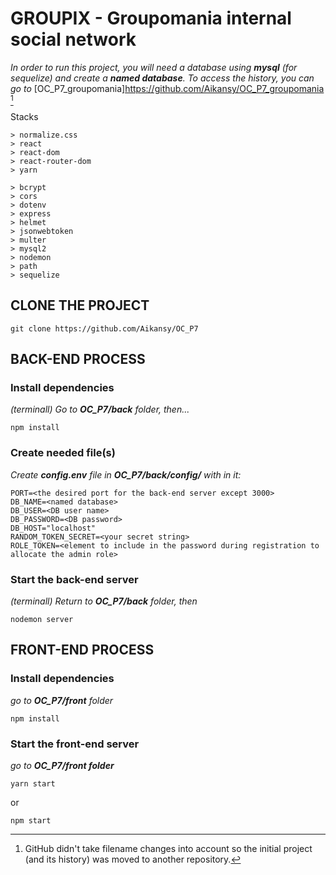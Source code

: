 # GROUPIX - Groupomania internal social network

_In order to run this project, you will need a database using **mysql** (for sequelize) and create a **named database**._
_To access the history, you can go to_ [OC_P7_groupomania]https://github.com/Aikansy/OC_P7_groupomania [^1]

Stacks

    > normalize.css
    > react
    > react-dom
    > react-router-dom
    > yarn

    > bcrypt
    > cors
    > dotenv
    > express
    > helmet
    > jsonwebtoken
    > multer
    > mysql2
    > nodemon
    > path
    > sequelize

## CLONE THE PROJECT

```
git clone https://github.com/Aikansy/OC_P7
```

## BACK-END PROCESS

### Install dependencies

_(terminall) Go to **OC_P7/back** folder, then..._

```
npm install
```

### Create needed file(s)

_Create **config.env** file in **OC_P7/back/config/** with in it:_

```
PORT=<the desired port for the back-end server except 3000>
DB_NAME=<named database>
DB_USER=<DB user name>
DB_PASSWORD=<DB password>
DB_HOST="localhost"
RANDOM_TOKEN_SECRET=<your secret string>
ROLE_TOKEN=<element to include in the password during registration to allocate the admin role>
```

### Start the back-end server

_(terminall) Return to **OC_P7/back** folder, then_

```
nodemon server
```

## FRONT-END PROCESS

### Install dependencies

_go to **OC_P7/front** folder_

```
npm install
```

### Start the front-end server

_go to **OC_P7/front folder**_

```
yarn start
```

or

```
npm start
```

[^1]: GitHub didn't take filename changes into account so the initial project (and its history) was moved to another repository.
